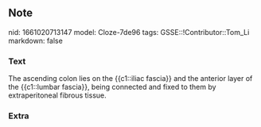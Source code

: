 ## Note
nid: 1661020713147
model: Cloze-7de96
tags: GSSE::!Contributor::Tom_Li
markdown: false

### Text
<div>
  The ascending colon lies on the {{c1::iliac fascia}} and the
  anterior layer of the {{c1::lumbar fascia}}, being connected and
  fixed to them by extraperitoneal fibrous tissue.
</div>

### Extra

